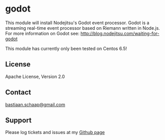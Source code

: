 godot
============
This module will install Nodejitsu's Godot event processor. Godot is a streaming real-time event processor based on Riemann written in Node.js.
For more information on Godot see: http://blog.nodejitsu.com/waiting-for-godot 

This module has currently only been tested on Centos 6.5!

License
-------
Apache License, Version 2.0

Contact
-------
bastiaan.schaap@gmail.com

Support
-------
Please log tickets and issues at my [Github page](https://github.com/bjwschaap/puppet-godot/issues)

